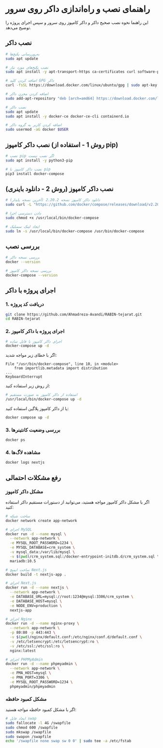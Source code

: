 # راهنمای نصب و راه‌اندازی داکر روی سرور

این راهنما نحوه نصب صحیح داکر و داکر کامپوز روی سرور و سپس اجرای پروژه را توضیح می‌دهد.

## نصب داکر

```bash
# به‌روزرسانی پکیج‌ها
sudo apt update

# نصب پکیج‌های مورد نیاز
sudo apt install -y apt-transport-https ca-certificates curl software-properties-common

# اضافه کردن کلید GPG داکر
curl -fsSL https://download.docker.com/linux/ubuntu/gpg | sudo apt-key add -

# اضافه کردن مخزن داکر
sudo add-apt-repository "deb [arch=amd64] https://download.docker.com/linux/ubuntu $(lsb_release -cs) stable"

# نصب داکر
sudo apt update
sudo apt install -y docker-ce docker-ce-cli containerd.io

# اضافه کردن کاربر به گروه داکر
sudo usermod -aG docker $USER
```

## نصب داکر کامپوز (روش 1 - استفاده از pip)

```bash
# نصب pip اگر نصب نیست
sudo apt install -y python3-pip

# نصب داکر کامپوز با pip
pip3 install docker-compose
```

## نصب داکر کامپوز (روش 2 - دانلود باینری)

```bash
# دانلود داکر کامپوز نسخه 2.20.2 (آخرین نسخه پایدار)
sudo curl -L "https://github.com/docker/compose/releases/download/v2.20.2/docker-compose-$(uname -s)-$(uname -m)" -o /usr/local/bin/docker-compose

# دادن دسترسی اجرا
sudo chmod +x /usr/local/bin/docker-compose

# ایجاد لینک سمبلیک
sudo ln -s /usr/local/bin/docker-compose /usr/bin/docker-compose
```

## بررسی نصب

```bash
# بررسی نسخه داکر
docker --version

# بررسی نسخه داکر کامپوز
docker-compose --version
```

## اجرای پروژه با داکر

### 1. دریافت کد پروژه

```bash
git clone https://github.com/Ahmadreza-Avandi/RABIN-tejarat.git
cd RABIN-tejarat
```

### 2. اجرای پروژه با داکر کامپوز

```bash
# اجرای داکر کامپوز با فایل ساده
docker-compose up -d
```

اگر با خطای زیر مواجه شدید:
```
File "/usr/bin/docker-compose", line 10, in <module>
    from importlib.metadata import distribution
...
KeyboardInterrupt
```

از روش زیر استفاده کنید:

```bash
# استفاده از داکر کامپوز به صورت مستقیم
/usr/local/bin/docker-compose up -d
```

یا از داکر کامپوز پلاگین استفاده کنید:

```bash
docker compose up -d
```

### 3. بررسی وضعیت کانتینرها

```bash
docker ps
```

### 4. مشاهده لاگ‌ها

```bash
docker logs nextjs
```

## رفع مشکلات احتمالی

### مشکل داکر کامپوز

اگر با مشکل داکر کامپوز مواجه هستید، می‌توانید از دستورات مستقیم داکر استفاده کنید:

```bash
# ساخت شبکه
docker network create app-network

# اجرای MySQL
docker run -d --name mysql \
  --network app-network \
  -e MYSQL_ROOT_PASSWORD=1234 \
  -e MYSQL_DATABASE=crm_system \
  -v mysql_data:/var/lib/mysql \
  -v $(pwd)/crm_system.sql:/docker-entrypoint-initdb.d/crm_system.sql \
  mariadb:10.5

# ساخت ایمیج Next.js
docker build -t nextjs-app .

# اجرای Next.js
docker run -d --name nextjs \
  --network app-network \
  -e DATABASE_URL=mysql://root:1234@mysql:3306/crm_system \
  -e DATABASE_HOST=mysql \
  -e NODE_ENV=production \
  nextjs-app

# اجرای Nginx
docker run -d --name nginx-proxy \
  --network app-network \
  -p 80:80 -p 443:443 \
  -v $(pwd)/nginx/default.conf:/etc/nginx/conf.d/default.conf \
  -v /etc/letsencrypt:/etc/letsencrypt:ro \
  -v /etc/ssl:/etc/ssl:ro \
  nginx:latest

# اجرای PHPMyAdmin
docker run -d --name phpmyadmin \
  --network app-network \
  -e PMA_HOST=mysql \
  -e PMA_PORT=3306 \
  -e MYSQL_ROOT_PASSWORD=1234 \
  phpmyadmin/phpmyadmin
```

### مشکل کمبود حافظه

اگر با مشکل کمبود حافظه مواجه هستید:

```bash
# ایجاد فایل swap
sudo fallocate -l 4G /swapfile
sudo chmod 600 /swapfile
sudo mkswap /swapfile
sudo swapon /swapfile
echo '/swapfile none swap sw 0 0' | sudo tee -a /etc/fstab